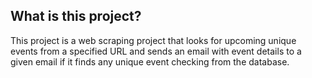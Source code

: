 ## What is this project?

This project is a web scraping project that looks for upcoming unique events from a specified URL and sends an email with event details to a given email if it finds any unique event checking from the database.
